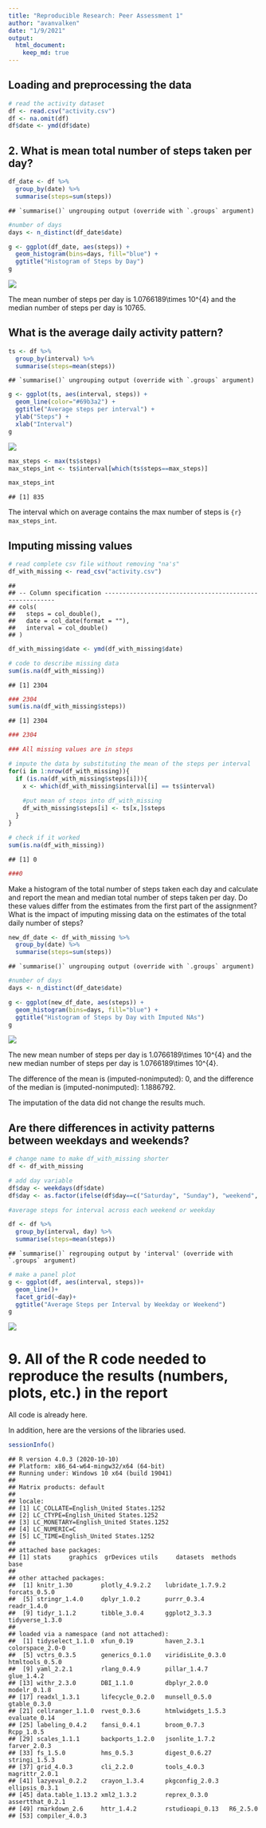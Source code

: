 ```yaml
---
title: "Reproducible Research: Peer Assessment 1"
author: "avanvalken"
date: "1/9/2021"
output: 
  html_document:
    keep_md: true
---
```




## Loading and preprocessing the data

```r
# read the activity dataset
df <- read.csv("activity.csv")
df <- na.omit(df)
df$date <- ymd(df$date)
```


## 2. What is mean total number of steps taken per day?

```r
df_date <- df %>% 
  group_by(date) %>% 
  summarise(steps=sum(steps))
```

```
## `summarise()` ungrouping output (override with `.groups` argument)
```

```r
#number of days
days <- n_distinct(df_date$date)

g <- ggplot(df_date, aes(steps)) +
  geom_histogram(bins=days, fill="blue") +
  ggtitle("Histogram of Steps by Day")
g
```

![](PA1_template_files/figure-html/steps-per-day-1.png)<!-- -->

The mean number of steps per day is 1.0766189\times 10^{4} and the median number of steps per day is 10765.


## What is the average daily activity pattern?


```r
ts <- df %>% 
  group_by(interval) %>% 
  summarise(steps=mean(steps))
```

```
## `summarise()` ungrouping output (override with `.groups` argument)
```

```r
g <- ggplot(ts, aes(interval, steps)) +
  geom_line(color="#69b3a2") +
  ggtitle("Average steps per interval") +
  ylab("Steps") +
  xlab("Interval")
g
```

![](PA1_template_files/figure-html/steps-per-interval-1.png)<!-- -->




```r
max_steps <- max(ts$steps)
max_steps_int <- ts$interval[which(ts$steps==max_steps)]

max_steps_int
```

```
## [1] 835
```
The interval which on average contains the max number of steps is ```{r} max_steps_int```.

## Imputing missing values



```r
# read complete csv file without removing "na's"
df_with_missing <- read_csv("activity.csv")
```

```
## 
## -- Column specification --------------------------------------------------------
## cols(
##   steps = col_double(),
##   date = col_date(format = ""),
##   interval = col_double()
## )
```

```r
df_with_missing$date <- ymd(df_with_missing$date)

# code to describe missing data
sum(is.na(df_with_missing))
```

```
## [1] 2304
```

```r
### 2304
sum(is.na(df_with_missing$steps))
```

```
## [1] 2304
```

```r
### 2304 

### All missing values are in steps

# impute the data by substituting the mean of the steps per interval
for(i in 1:nrow(df_with_missing)){
  if (is.na(df_with_missing$steps[i])){
    x <- which(df_with_missing$interval[i] == ts$interval)
    
    #put mean of steps into df_with_missing
    df_with_missing$steps[i] <- ts[x,]$steps
  }
}

# check if it worked
sum(is.na(df_with_missing))
```

```
## [1] 0
```

```r
###0
```


Make a histogram of the total number of steps taken each day and calculate and report the mean and median total number of steps taken per day. Do these values differ from the estimates from the first part of the assignment? What is the impact of imputing missing data on the estimates of the total daily number of steps?

```r
new_df_date <- df_with_missing %>% 
  group_by(date) %>% 
  summarise(steps=sum(steps))
```

```
## `summarise()` ungrouping output (override with `.groups` argument)
```

```r
#number of days
days <- n_distinct(df_date$date)

g <- ggplot(new_df_date, aes(steps)) +
  geom_histogram(bins=days, fill="blue") +
  ggtitle("Histogram of Steps by Day with Imputed NAs")
g
```

![](PA1_template_files/figure-html/imputation-steps-hist-1.png)<!-- -->

The new mean number of steps per day is 1.0766189\times 10^{4} and the new median number of steps per day is 1.0766189\times 10^{4}.

The difference of the mean is (imputed-nonimputed): 0, and the difference of the median is (imputed-nonimputed): 1.1886792. 

The imputation of the data did not change the results much. 



## Are there differences in activity patterns between weekdays and weekends?

```r
# change name to make df_with_missing shorter
df <- df_with_missing

# add day variable
df$day <- weekdays(df$date)
df$day <- as.factor(ifelse(df$day==c("Saturday", "Sunday"), "weekend", "weekday"))

#average steps for interval across each weekend or weekday

df <- df %>% 
  group_by(interval, day) %>% 
  summarise(steps=mean(steps))
```

```
## `summarise()` regrouping output by 'interval' (override with `.groups` argument)
```

```r
# make a panel plot
g <- ggplot(df, aes(interval, steps))+
  geom_line()+
  facet_grid(~day)+
  ggtitle("Average Steps per Interval by Weekday or Weekend")
g
```

![](PA1_template_files/figure-html/weekend-vs-week-1.png)<!-- -->


# 9. All of the R code needed to reproduce the results (numbers, plots, etc.) in the report

All code is already here. 

In addition, here are the versions of the libraries used. 

```r
sessionInfo()
```

```
## R version 4.0.3 (2020-10-10)
## Platform: x86_64-w64-mingw32/x64 (64-bit)
## Running under: Windows 10 x64 (build 19041)
## 
## Matrix products: default
## 
## locale:
## [1] LC_COLLATE=English_United States.1252 
## [2] LC_CTYPE=English_United States.1252   
## [3] LC_MONETARY=English_United States.1252
## [4] LC_NUMERIC=C                          
## [5] LC_TIME=English_United States.1252    
## 
## attached base packages:
## [1] stats     graphics  grDevices utils     datasets  methods   base     
## 
## other attached packages:
##  [1] knitr_1.30        plotly_4.9.2.2    lubridate_1.7.9.2 forcats_0.5.0    
##  [5] stringr_1.4.0     dplyr_1.0.2       purrr_0.3.4       readr_1.4.0      
##  [9] tidyr_1.1.2       tibble_3.0.4      ggplot2_3.3.3     tidyverse_1.3.0  
## 
## loaded via a namespace (and not attached):
##  [1] tidyselect_1.1.0  xfun_0.19         haven_2.3.1       colorspace_2.0-0 
##  [5] vctrs_0.3.5       generics_0.1.0    viridisLite_0.3.0 htmltools_0.5.0  
##  [9] yaml_2.2.1        rlang_0.4.9       pillar_1.4.7      glue_1.4.2       
## [13] withr_2.3.0       DBI_1.1.0         dbplyr_2.0.0      modelr_0.1.8     
## [17] readxl_1.3.1      lifecycle_0.2.0   munsell_0.5.0     gtable_0.3.0     
## [21] cellranger_1.1.0  rvest_0.3.6       htmlwidgets_1.5.3 evaluate_0.14    
## [25] labeling_0.4.2    fansi_0.4.1       broom_0.7.3       Rcpp_1.0.5       
## [29] scales_1.1.1      backports_1.2.0   jsonlite_1.7.2    farver_2.0.3     
## [33] fs_1.5.0          hms_0.5.3         digest_0.6.27     stringi_1.5.3    
## [37] grid_4.0.3        cli_2.2.0         tools_4.0.3       magrittr_2.0.1   
## [41] lazyeval_0.2.2    crayon_1.3.4      pkgconfig_2.0.3   ellipsis_0.3.1   
## [45] data.table_1.13.2 xml2_1.3.2        reprex_0.3.0      assertthat_0.2.1 
## [49] rmarkdown_2.6     httr_1.4.2        rstudioapi_0.13   R6_2.5.0         
## [53] compiler_4.0.3
```













